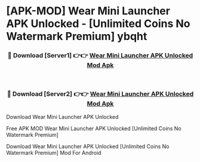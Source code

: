 # [APK-MOD] Wear Mini Launcher APK Unlocked - [Unlimited Coins No Watermark Premium] ybqht



<div align="center">
<h3>🔴 Download [Server1] 👉👉 <a href="https://momento.my/?title=Wear_Mini_Launcher_APK_Unlocked">Wear Mini Launcher APK Unlocked Mod Apk</a></h3><br>

<h3>🔴 Download [Server2] 👉👉 <a href="https://momento.my/?title=Wear_Mini_Launcher_APK_Unlocked">Wear Mini Launcher APK Unlocked Mod Apk</a></h3>
</div>



Download Wear Mini Launcher APK Unlocked 

Free APK MOD Wear Mini Launcher APK Unlocked [Unlimited Coins No Watermark Premium]

Download Wear Mini Launcher APK Unlocked [Unlimited Coins No Watermark Premium] Mod For Android
